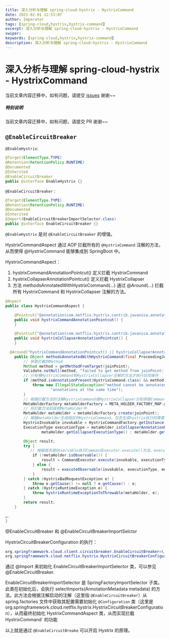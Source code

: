 ```yaml
---
title: 深入分析与理解 spring-cloud-hystrix - HystrixCommand
date: 2021-02-01 12:53:07
author: Imperater
tags: [spring-cloud,hystrix,hystrix-command]
excerpt: 深入分析与理解 spring-cloud-hystrix - HystrixCommand
swiper:
keywords: [spring-cloud,hystrix,hystrix-command]
description: 深入分析与理解 spring-cloud-hystrix - HystrixCommand
---
```


# 深入分析与理解 spring-cloud-hystrix - HystrixCommand

当前文章内容迁移中，如有问题，请提交 [issues](https://github.com/Starrier/starrier.github.io/issues) 谢谢~~

##### **特别说明**

当前文章内容迁移中，如有问题，请提交 PR 谢谢~~


## `@EnableCircuitBreaker`

`@EnableHystrix`:

```java
@Target(ElementType.TYPE)
@Retention(RetentionPolicy.RUNTIME)
@Documented
@Inherited
@EnableCircuitBreaker
public @interface EnableHystrix {}
```

`@EnableCircuitBreaker` :

```java
@Target(ElementType.TYPE)
@Retention(RetentionPolicy.RUNTIME)
@Documented
@Inherited
@Import(EnableCircuitBreakerImportSelector.class)
public @interface EnableCircuitBreaker {}
```

`@EnableHystrix` 是对 `@EnableCircuitBreaker` 的增强。

HystrixCommandAspect 通过 AOP 拦截所有的 `@HystrixCommand` 注解的方法，从而使得 @HystrixCommand 能够集成到 SpringBoot 中。

HystrixCommandAspect：

1. hystrixCommandAnnotationPointcut() 定义拦截 HystrixCommand
2. hystrixCollapserAnnotationPointcut() 定义拦截 HystrixCollapser
3. 方法 methodsAnnotatedWithHystrixCommand(…) 通过 @Around(…) 拦截所有 HystrixCommand 和 HystrixCollapser 注解的方法。

```java
@Aspect
public class HystrixCommandAspect {

    @Pointcut("@annotation(com.netflix.hystrix.contrib.javanica.annotation.HystrixCommand)")
    public void hystrixCommandAnnotationPointcut() {
    }

    @Pointcut("@annotation(com.netflix.hystrix.contrib.javanica.annotation.HystrixCollapser)")
    public void hystrixCollapserAnnotationPointcut() {
    }

  @Around("hystrixCommandAnnotationPointcut() || hystrixCollapserAnnotationPointcut()")
    public Object methodsAnnotatedWithHystrixCommand(final ProceedingJoinPoint joinPoint) throws Throwable {
        // 获取拦截的Method
        Method method = getMethodFromTarget(joinPoint);
        Validate.notNull(method, "failed to get method from joinPoint: %s", joinPoint);
        // 只有被HystrixCommand和HystrixCollapser注解的方法才执行后续操作
        if (method.isAnnotationPresent(HystrixCommand.class) && method.isAnnotationPresent(HystrixCollapser.class)) {
            throw new IllegalStateException("method cannot be annotated with HystrixCommand and HystrixCollapser " +
                    "annotations at the same time");
        }
        // 根据拦截方法的注解HystrixCommand或HystrixCollapser分别获取CommandMetaHolderFactory或者CollapserMetaHolderFactory类
        MetaHolderFactory metaHolderFactory = META_HOLDER_FACTORY_MAP.get(HystrixPointcutType.of(method));
        // 将拦截方法封装到MetaHolder中
        MetaHolder metaHolder = metaHolderFactory.create(joinPoint);
        // 根据metaHolder生成相应的HystrixCommand，包含生成hystrix执行时需要的配置信息，这些配置信息来自默认配置或我们自定义的属性
        HystrixInvokable invokable = HystrixCommandFactory.getInstance().create(metaHolder);
        ExecutionType executionType = metaHolder.isCollapserAnnotationPresent() ?
                metaHolder.getCollapserExecutionType() : metaHolder.getExecutionType();

        Object result;
        try {
           // 根据是否是Observable执行CommandExecutor.execute()方法，executeObservable最后也会执行CommandExecutor.execute()方法
            if (!metaHolder.isObservable()) {
                result = CommandExecutor.execute(invokable, executionType, metaHolder);
            } else {
                result = executeObservable(invokable, executionType, metaHolder);
            }
        } catch (HystrixBadRequestException e) {
            throw e.getCause() != null ? e.getCause() : e;
        } catch (HystrixRuntimeException e) {
            throw hystrixRuntimeExceptionToThrowable(metaHolder, e);
        }
        return result;
    }

….
}
```

@EnableCircuitBreaker 和 @EnableCircuitBreakerImportSelctor

HystrixCircuitBreakerConfiguration 的执行：

```java
org.springframework.cloud.client.circuitbreaker.EnableCircuitBreaker=\
org.springframework.cloud.netflix.hystrix.HystrixCircuitBreakerConfiguration
```

通过 @Import 来初始化 EnableCircuitBreakerImportSelector 类，可以参见 @EnableCircuitBreaker.

EnableCircuitBreakerImportSelector 是 SpringFactoryImportSelector 子类。此类在初始化后，会执行 selectImports(AnnotationMetadata metadata) 的方法。此方法会根据注解启动的注解（这里指 `@EnableCircuitBreaker`）从spring.factories 文件中获取其配置需要初始化 `@Configuration` 类（这里是 org.springframework.cloud.netflix.hystrix.HystrixCircuitBreakerConfiguration），从而最终初始化 HystrixCommandAspect 类，从而实现拦截 HystrixCommand` 的功能

以上就是通过 `@EnableCircuitBreake` 可以开启 Hystrix 的原理。
